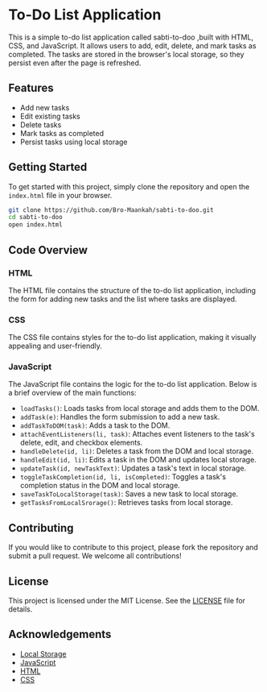 # To-Do List Application

This is a simple to-do list application called sabti-to-doo ,built with HTML, CSS, and JavaScript. It allows users to add, edit, delete, and mark tasks as completed. The tasks are stored in the browser's local storage, so they persist even after the page is refreshed.

## Features

- Add new tasks
- Edit existing tasks
- Delete tasks
- Mark tasks as completed
- Persist tasks using local storage

## Getting Started

To get started with this project, simply clone the repository and open the `index.html` file in your browser.

```bash
git clone https://github.com/Bro-Maankah/sabti-to-doo.git
cd sabti-to-doo
open index.html
```

## Code Overview

### HTML

The HTML file contains the structure of the to-do list application, including the form for adding new tasks and the list where tasks are displayed.

### CSS

The CSS file contains styles for the to-do list application, making it visually appealing and user-friendly.

### JavaScript

The JavaScript file contains the logic for the to-do list application. Below is a brief overview of the main functions:

- `loadTasks()`: Loads tasks from local storage and adds them to the DOM.
- `addTask(e)`: Handles the form submission to add a new task.
- `addTaskToDOM(task)`: Adds a task to the DOM.
- `attachEventListeners(li, task)`: Attaches event listeners to the task's delete, edit, and checkbox elements.
- `handleDelete(id, li)`: Deletes a task from the DOM and local storage.
- `handleEdit(id, li)`: Edits a task in the DOM and updates local storage.
- `updateTask(id, newTaskText)`: Updates a task's text in local storage.
- `toggleTaskCompletion(id, li, isCompleted)`: Toggles a task's completion status in the DOM and local storage.
- `saveTaskToLocalStorage(task)`: Saves a new task to local storage.
- `getTasksFromLocalSrorage()`: Retrieves tasks from local storage.

## Contributing

If you would like to contribute to this project, please fork the repository and submit a pull request. We welcome all contributions!

## License

This project is licensed under the MIT License. See the [LICENSE](LICENSE) file for details.

## Acknowledgements

- [Local Storage](https://developer.mozilla.org/en-US/docs/Web/API/Window/localStorage)
- [JavaScript](https://developer.mozilla.org/en-US/docs/Web/JavaScript)
- [HTML](https://developer.mozilla.org/en-US/docs/Web/HTML)
- [CSS](https://developer.mozilla.org/en-US/docs/Web/CSS)
